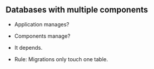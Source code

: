 ## Databases with multiple components

* Application manages? <!-- .element: class="fragment highlight-current-red"  data-fragment-index="1" -->

* Components manage? <!-- .element: class="fragment highlight-current-red"  data-fragment-index="2" -->

* It depends. <!-- .element: class="fragment highlight-current-red"  data-fragment-index="3" -->

* Rule: Migrations only touch one table. <!-- .element: class="fragment highlight-current-red"  data-fragment-index="4" -->
